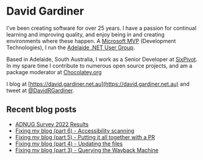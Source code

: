 # David Gardiner

I've been creating software for over 25 years. I have a passion for continual learning and improving quality, and enjoy being in and creating environments where these happen. A [Microsoft MVP](https://mvp.microsoft.com/en-us/PublicProfile/5001655) (Development Technologies), I run the [Adelaide .NET User Group](https://www.adnug.net).

Based in Adelaide, South Australia, I work as a Senior Developer at [SixPivot](https://www.sixpivot.com.au). In my spare time I contribute to numerous open source projects, and am a package moderator at [Chocolatey.org](https://chocolatey.org)

I blog at [https://david.gardiner.net.au](https://david.gardiner.net.au) and tweet at [@DavidRGardiner](https://twitter.com/DavidRGardiner).

## Recent blog posts

<!--START_SECTION:posts-->
* [ADNUG Survey 2022 Results](https:&#x2F;&#x2F;david.gardiner.net.au&#x2F;2022&#x2F;05&#x2F;adnug-survey.html)
* [Fixing my blog (part 6) - Accessibility scanning](https:&#x2F;&#x2F;david.gardiner.net.au&#x2F;2022&#x2F;04&#x2F;blog-fix-part6.html)
* [Fixing my blog (part 5) - Putting it all together with a PR](https:&#x2F;&#x2F;david.gardiner.net.au&#x2F;2022&#x2F;04&#x2F;blog-fix-part5.html)
* [Fixing my blog (part 4) - Updating the files](https:&#x2F;&#x2F;david.gardiner.net.au&#x2F;2022&#x2F;04&#x2F;blog-fix-part4.html)
* [Fixing my blog (part 3) - Querying the Wayback Machine](https:&#x2F;&#x2F;david.gardiner.net.au&#x2F;2022&#x2F;04&#x2F;blog-fix-part3.html)
<!--END_SECTION:posts-->
